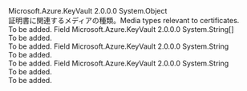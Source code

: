<Type Name="CertificateContentType" FullName="Microsoft.Azure.KeyVault.Models.CertificateContentType">
  <TypeSignature Language="C#" Value="public static class CertificateContentType" />
  <TypeSignature Language="ILAsm" Value=".class public auto ansi abstract sealed beforefieldinit CertificateContentType extends System.Object" />
  <TypeSignature Language="DocId" Value="T:Microsoft.Azure.KeyVault.Models.CertificateContentType" />
  <TypeSignature Language="VB.NET" Value="Public Class CertificateContentType" />
  <TypeSignature Language="F#" Value="type CertificateContentType = class" />
  <AssemblyInfo>
    <AssemblyName>Microsoft.Azure.KeyVault</AssemblyName>
    <AssemblyVersion>2.0.0.0</AssemblyVersion>
  </AssemblyInfo>
  <Base>
    <BaseTypeName>System.Object</BaseTypeName>
  </Base>
  <Interfaces />
  <Docs>
    <summary>
            <span data-ttu-id="fd2cc-101">証明書に関連するメディアの種類。</span><span class="sxs-lookup"><span data-stu-id="fd2cc-101">Media types relevant to certificates.</span></span>
            </summary>
    <remarks>To be added.</remarks>
  </Docs>
  <Members>
    <Member MemberName="AllTypes">
      <MemberSignature Language="C#" Value="public static readonly string[] AllTypes;" />
      <MemberSignature Language="ILAsm" Value=".field public static initonly string[] AllTypes" />
      <MemberSignature Language="DocId" Value="F:Microsoft.Azure.KeyVault.Models.CertificateContentType.AllTypes" />
      <MemberSignature Language="VB.NET" Value="Public Shared ReadOnly AllTypes As String() " />
      <MemberSignature Language="F#" Value=" staticval mutable AllTypes : string[]" Usage="Microsoft.Azure.KeyVault.Models.CertificateContentType.AllTypes" />
      <MemberType>Field</MemberType>
      <AssemblyInfo>
        <AssemblyName>Microsoft.Azure.KeyVault</AssemblyName>
        <AssemblyVersion>2.0.0.0</AssemblyVersion>
      </AssemblyInfo>
      <ReturnValue>
        <ReturnType>System.String[]</ReturnType>
      </ReturnValue>
      <Docs>
        <summary>To be added.</summary>
        <remarks>To be added.</remarks>
      </Docs>
    </Member>
    <Member MemberName="Pem">
      <MemberSignature Language="C#" Value="public const string Pem;" />
      <MemberSignature Language="ILAsm" Value=".field public static literal string Pem" />
      <MemberSignature Language="DocId" Value="F:Microsoft.Azure.KeyVault.Models.CertificateContentType.Pem" />
      <MemberSignature Language="VB.NET" Value="Public Const Pem As String " />
      <MemberSignature Language="F#" Value="val mutable Pem : string" Usage="Microsoft.Azure.KeyVault.Models.CertificateContentType.Pem" />
      <MemberType>Field</MemberType>
      <AssemblyInfo>
        <AssemblyName>Microsoft.Azure.KeyVault</AssemblyName>
        <AssemblyVersion>2.0.0.0</AssemblyVersion>
      </AssemblyInfo>
      <ReturnValue>
        <ReturnType>System.String</ReturnType>
      </ReturnValue>
      <Docs>
        <summary>To be added.</summary>
        <remarks>To be added.</remarks>
      </Docs>
    </Member>
    <Member MemberName="Pfx">
      <MemberSignature Language="C#" Value="public const string Pfx;" />
      <MemberSignature Language="ILAsm" Value=".field public static literal string Pfx" />
      <MemberSignature Language="DocId" Value="F:Microsoft.Azure.KeyVault.Models.CertificateContentType.Pfx" />
      <MemberSignature Language="VB.NET" Value="Public Const Pfx As String " />
      <MemberSignature Language="F#" Value="val mutable Pfx : string" Usage="Microsoft.Azure.KeyVault.Models.CertificateContentType.Pfx" />
      <MemberType>Field</MemberType>
      <AssemblyInfo>
        <AssemblyName>Microsoft.Azure.KeyVault</AssemblyName>
        <AssemblyVersion>2.0.0.0</AssemblyVersion>
      </AssemblyInfo>
      <ReturnValue>
        <ReturnType>System.String</ReturnType>
      </ReturnValue>
      <Docs>
        <summary>To be added.</summary>
        <remarks>To be added.</remarks>
      </Docs>
    </Member>
  </Members>
</Type>